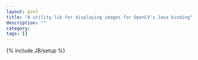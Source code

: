 ```yaml
---
layout: post
title: "A utility lib for displaying images for OpenCV's Java binding"
description: ""
category: 
tags: []
---
```

{% include JB/setup %}
